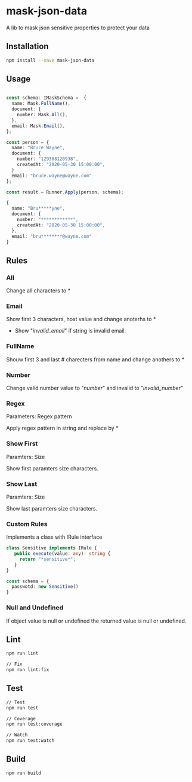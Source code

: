 # mask-json-data

A lib to mask json sensitive properties to protect your data

## Installation 

```bash
npm install --save mask-json-data
```

## Usage

```typescript

const schema: IMaskSchema =  {
  name: Mask.FullName(),
  document: {
    number: Mask.All(),
  },
  email: Mask.Email(),
};

const person = {
  name: "Bruce Wayne",
  document: {
    number: "129308120938",
    createdAt: "2020-05-30 15:00:00",
  }
  email: "bruce.wayne@wayne.com"
};

const result = Runner.Apply(person, schema);

{
  name: "Bru*****yne",
  document: {
    number: "************",
    createdAt: "2020-05-30 15:00:00",
  },
  email: "bru********@wayne.com"
}
```
## Rules

### All
Change all characters to *
 
 ### Email
 Show first 3 characters, host value and change anoterhs to *

 * Show "*invalid_email*" if string is invalid email.

 ### FullName

 Shouw first 3 and last # charecters from name and change anothers to *

### Number
Change valid number value to "*number*" and invalid to "*invalid_number*"

### Regex

Parameters: Regex pattern

Apply regex pattern in string and replace by *

### Show First

Paramters: Size

Show first paramters size characters.

### Show Last

Paramters: Size

Show last paramters size characters.

### Custom Rules

Implements a class with IRule interface

```typescript
class Sensitive implements IRule {
   public execute(value: any): string {
     return "*sensitive*";
   }
}

const schema = {
  passwotd: new Sensitive()
}
```

### Null and Undefined

If object value is null or undefined the returned value is null or undefined.


## Lint

```bash
npm run lint

// Fix
npm run lint:fix
```

##  Test

```bash
// Test
npm run test

// Coverage
npm run test:coverage

// Watch
npm run test:watch
```
## Build

```bash
npm run build
```
